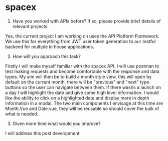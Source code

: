 # spacex

1) Have you worked with APIs before? If so, please provide brief details of relevant projects.

Yes, the current project I am working on uses the API Platform Framework. We use this for everything from JWT user token generation to our restful backend for multiple in house applications.   

2) How will you approach this task?

Firstly I will make myself familiar with the spacex API. I will use postman to test making requests and become comfortable with the response and data types. My aim will then be to build a month style view, this will open by default on the current month, there will be "previous" and "next" type buttons so the user can navigate between them. If there was/is a launch on a day I will highlight the date and give some high level information. I would like the ability to click on a highlighted date and display more in depth information in a modal. The two main components I envisage at this time are Month.Vue and Date.vue, they will be reusable so should cover the bulk of what is needed.

3) Given more time what would you improve?

I will address this post development 
